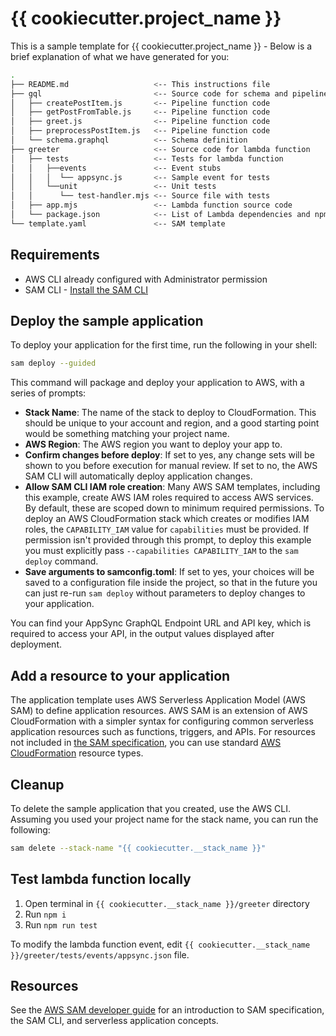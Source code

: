 # {{ cookiecutter.project_name }}

This is a sample template for {{ cookiecutter.project_name }} - Below is a brief explanation of what we have generated for you:

```bash
.
├── README.md                   <-- This instructions file
├── gql                         <-- Source code for schema and pipeline functions
│   ├── createPostItem.js       <-- Pipeline function code
│   ├── getPostFromTable.js     <-- Pipeline function code
│   ├── greet.js                <-- Pipeline function code
│   ├── preprocessPostItem.js   <-- Pipeline function code
│   └── schema.graphql          <-- Schema definition
├── greeter                     <-- Source code for lambda function
│   ├── tests                   <-- Tests for lambda function
│   │   ├──events               <-- Event stubs
│   │   │  └── appsync.js       <-- Sample event for tests
│   │   └──unit                 <-- Unit tests
│   │      └── test-handler.mjs <-- Source file with tests
│   ├── app.mjs                 <-- Lambda function source code
│   └── package.json            <-- List of Lambda dependencies and npm scripts
└── template.yaml               <-- SAM template
```

## Requirements

* AWS CLI already configured with Administrator permission
* SAM CLI - [Install the SAM CLI](https://docs.aws.amazon.com/serverless-application-model/latest/developerguide/serverless-sam-cli-install.html)

## Deploy the sample application

To deploy your application for the first time, run the following in your shell:

```bash
sam deploy --guided
```

This command will package and deploy your application to AWS, with a series of prompts:

* **Stack Name**: The name of the stack to deploy to CloudFormation. This should be unique to your account and region, and a good starting point would be something matching your project name.
* **AWS Region**: The AWS region you want to deploy your app to.
* **Confirm changes before deploy**: If set to yes, any change sets will be shown to you before execution for manual review. If set to no, the AWS SAM CLI will automatically deploy application changes.
* **Allow SAM CLI IAM role creation**: Many AWS SAM templates, including this example, create AWS IAM roles required to access AWS services. By default, these are scoped down to minimum required permissions. To deploy an AWS CloudFormation stack which creates or modifies IAM roles, the `CAPABILITY_IAM` value for `capabilities` must be provided. If permission isn't provided through this prompt, to deploy this example you must explicitly pass `--capabilities CAPABILITY_IAM` to the `sam deploy` command.
* **Save arguments to samconfig.toml**: If set to yes, your choices will be saved to a configuration file inside the project, so that in the future you can just re-run `sam deploy` without parameters to deploy changes to your application.

You can find your AppSync GraphQL Endpoint URL and API key, which is required to access your API, in the output values displayed after deployment.

## Add a resource to your application
The application template uses AWS Serverless Application Model (AWS SAM) to define application resources. AWS SAM is an extension of AWS CloudFormation with a simpler syntax for configuring common serverless application resources such as functions, triggers, and APIs. For resources not included in [the SAM specification](https://github.com/awslabs/serverless-application-model/blob/master/versions/2016-10-31.md), you can use standard [AWS CloudFormation](https://docs.aws.amazon.com/AWSCloudFormation/latest/UserGuide/aws-template-resource-type-ref.html) resource types.

## Cleanup

To delete the sample application that you created, use the AWS CLI. Assuming you used your project name for the stack name, you can run the following:

```bash
sam delete --stack-name "{{ cookiecutter.__stack_name }}"
```

## Test lambda function locally

1. Open terminal in `{{ cookiecutter.__stack_name }}/greeter` directory
2. Run `npm i`
3. Run `npm run test`

To modify the lambda function event, edit `{{ cookiecutter.__stack_name }}/greeter/tests/events/appsync.json` file.

## Resources

See the [AWS SAM developer guide](https://docs.aws.amazon.com/serverless-application-model/latest/developerguide/what-is-sam.html) for an introduction to SAM specification, the SAM CLI, and serverless application concepts.
